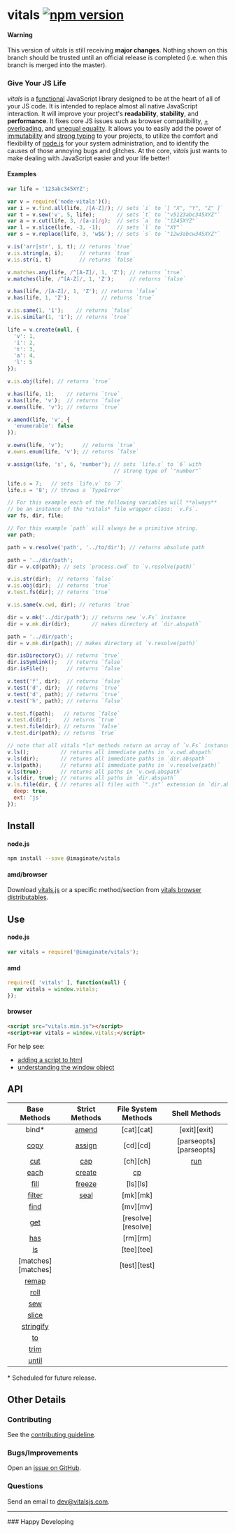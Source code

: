 # vitals [![npm version][badge]][npm]

#### Warning
This version of _vitals_ is still receiving **major changes**. Nothing shown
on this branch should be trusted until an official release is completed (i.e.
when this branch is merged into the master).

### Give Your JS Life
_vitals_ is a [functional][functional] JavaScript library designed to be at
the heart of all of your JS code. It is intended to replace almost all native
JavaScript interaction. It will improve your project's **readability**,
**stability**, and **performance**. It fixes core JS issues such as browser
compatibility, [+ overloading][overplus], and [unequal equality][unequality].
It allows you to easily add the power of [immutability][immutability] and
[strong typing][strongtype] to your projects, to utilize the comfort and
flexibility of [node.js][nodejs] for your system administration, and to
identify the causes of those annoying bugs and glitches. At the core, _vitals_
just wants to make dealing with JavaScript easier and your life better!

#### Examples

```javascript
var life = '123abc345XYZ';

var v = require('node-vitals')();
var i = v.find.all(life, /[A-Z]/); // sets `i` to `[ "X", "Y", "Z" ]`
var t = v.sew('v', 5, life);       // sets `t` to `"v5123abc345XYZ"`
var a = v.cut(life, 3, /[a-z]/g);  // sets `a` to `"1245XYZ"`
var l = v.slice(life, -3, -1);     // sets `l` to `"XY"`
var s = v.replace(life, 3, 'w$&'); // sets `s` to `"12w3abcw345XYZ"`

v.is('arr|str', i, t); // returns `true`
v.is.string(a, i);     // returns `true`
v.is.str(i, t)         // returns `false`

v.matches.any(life, /^[A-Z]/, 1, 'Z'); // returns `true`
v.matches(life, /^[A-Z]/, 1, 'Z');     // returns `false`

v.has(life, /[A-Z]/, 1, 'Z'); // returns `false`
v.has(life, 1, 'Z');          // returns `true`

v.is.same(1, '1');    // returns `false`
v.is.similar(1, '1'); // returns `true`

life = v.create(null, {
  'v': 1,
  'i': 2,
  't': 3,
  'a': 4,
  'l': 5
});

v.is.obj(life); // returns `true`

v.has(life, 1);    // returns `true`
v.has(life, 'v');  // returns `false`
v.owns(life, 'v'); // returns `true`

v.amend(life, 'v', {
  'enumerable': false
});

v.owns(life, 'v');      // returns `true`
v.owns.enum(life, 'v'); // returns `false`

v.assign(life, 's', 6, 'number'); // sets `life.s` to `6` with
                                  // strong type of `"number"`

life.s = 7;   // sets `life.v` to `7`
life.s = '8'; // throws a `TypeError`

// For this example each of the following variables will **always**
// be an instance of the *vitals* file wrapper class: `v.Fs`.
var fs, dir, file;

// For this example `path` will always be a primitive string.
var path;

path = v.resolve('path', '../to/dir'); // returns absolute path

path = '../dir/path';
dir = v.cd(path); // sets `process.cwd` to `v.resolve(path)`

v.is.str(dir);  // returns `false`
v.is.obj(dir);  // returns `true`
v.test.fs(dir); // returns `true`

v.is.same(v.cwd, dir); // returns `true`

dir = v.mk('../dir/path'); // returns new `v.Fs` instance
dir = v.mk.dir(dir);       // makes directory at `dir.abspath`

path = '../dir/path';
dir = v.mk.dir(path); // makes directory at `v.resolve(path)`

dir.isDirectory(); // returns `true`
dir.isSymlink();   // returns `false`
dir.isFile();      // returns `false`

v.test('f', dir);  // returns `false`
v.test('d', dir);  // returns `true`
v.test('d', path); // returns `true`
v.test('h', path); // returns `false`

v.test.f(path);   // returns `false`
v.test.d(dir);    // returns `true`
v.test.file(dir); // returns `false`
v.test.dir(path); // returns `true`

// note that all vitals *ls* methods return an array of `v.Fs` instances
v.ls();          // returns all immediate paths in `v.cwd.abspath`
v.ls(dir);       // returns all immediate paths in `dir.abspath`
v.ls(path);      // returns all immediate paths in `v.resolve(path)`
v.ls(true);      // returns all paths in `v.cwd.abspath`
v.ls(dir, true); // returns all paths in `dir.abspath`
v.ls.file(dir, { // returns all files with `".js"` extension in `dir.abspath`
  deep: true,
  ext: 'js'
});
```


## Install

#### node.js

```bash
npm install --save @imaginate/vitals
```

#### amd/browser
Download [vitals.js][browsermain] or a specific method/section from
[vitals browser distributables][browser].


## Use

#### node.js

```javascript
var vitals = require('@imaginate/vitals');
```

#### amd

```javascript
require([ 'vitals' ], function(null) {
  var vitals = window.vitals;
});
```

#### browser

```html
<script src="vitals.min.js"></script>
<script>var vitals = window.vitals;</script>
```

For help see:
- [adding a script to html][addscript]
- [understanding the window object][window]


## API

| Base Methods           | Strict Methods   | File System Methods | Shell Methods          |
| :--------------------: | :--------------: | :-----------------: | :--------------------: |
| bind\*                 | [amend][amend]   | [cat][cat]          | [exit][exit]           |
| [copy][copy]           | [assign][assign] | [cd][cd]            | [parseopts][parseopts] |
| [cut][cut]             | [cap][cap]       | [ch][ch]            | [run][run]             |
| [each][each]           | [create][create] | [cp][cp]            |                        |
| [fill][fill]           | [freeze][freeze] | [ls][ls]            |                        |
| [filter][filter]       | [seal][seal]     | [mk][mk]            |                        |
| [find][find]           |                  | [mv][mv]            |                        |
| [get][get]             |                  | [resolve][resolve]  |                        |
| [has][has]             |                  | [rm][rm]            |                        |
| [is][is]               |                  | [tee][tee]          |                        |
| [matches][matches]     |                  | [test][test]        |                        |
| [remap][remap]         |                  |                     |                        |
| [roll][roll]           |                  |                     |                        |
| [sew][sew]             |                  |                     |                        |
| [slice][slice]         |                  |                     |                        |
| [stringify][stringify] |                  |                     |                        |
| [to][to]               |                  |                     |                        |
| [trim][trim]           |                  |                     |                        |
| [until][until]         |                  |                     |                        |
\* Scheduled for future release.


## Other Details

### Contributing
See the [contributing guideline][contribute].

### Bugs/Improvements
Open an [issue on GitHub][issue].

### Questions
Send an email to <dev@vitalsjs.com>.


<hr>
### Happy Developing

[vitals]: https://github.com/imaginate/vitals/wiki
[github]: https://github.com/imaginate/vitals
[npm]: https://www.npmjs.com/package/node-vitals
[travis]: https://travis-ci.org/imaginate/vitals
[badge]: https://img.shields.io/badge/npm-5.0.0--alpha-red.svg?style=flat
[status]: https://travis-ci.org/imaginate/vitals.svg?branch=master
[issue]: https://github.com/imaginate/vitals/issues
[browser]: https://github.com/imaginate/vitals/tree/master/dist/browser
[browsermain]: https://github.com/imaginate/vitals/blob/master/dist/browser/vitals.js
[license]: https://github.com/imaginate/vitals/blob/master/LICENSE.md
[contribute]: https://github.com/imaginate/vitals/blob/master/CONTRIBUTING.md

[base]: https://github.com/imaginate/vitals/wiki#user-content-api
[strict]: https://github.com/imaginate/vitals/wiki#user-content-api
[fs]: https://github.com/imaginate/vitals/wiki#user-content-api
[shell]: https://github.com/imaginate/vitals/wiki#user-content-api

[amend]: https://github.com/imaginate/vitals/wiki/vitals.amend
[assign]: https://github.com/imaginate/vitals/wiki/vitals.assign
[cap]: https://github.com/imaginate/vitals/wiki/vitals.cap
[copy]: https://github.com/imaginate/vitals/wiki/vitals.copy
[cp]: https://github.com/imaginate/vitals/wiki/vitals.cp
[create]: https://github.com/imaginate/vitals/wiki/vitals.create
[cut]: https://github.com/imaginate/vitals/wiki/vitals.cut
[each]: https://github.com/imaginate/vitals/wiki/vitals.each
[fill]: https://github.com/imaginate/vitals/wiki/vitals.fill
[filter]: https://github.com/imaginate/vitals/wiki/vitals.filter
[find]: https://github.com/imaginate/vitals/wiki/vitals.find
[freeze]: https://github.com/imaginate/vitals/wiki/vitals.freeze
[fuse]: https://github.com/imaginate/vitals/wiki/vitals.fuse
[get]: https://github.com/imaginate/vitals/wiki/vitals.get
[has]: https://github.com/imaginate/vitals/wiki/vitals.has
[is]: https://github.com/imaginate/vitals/wiki/vitals.is
[is-types]: https://github.com/imaginate/vitals/wiki/vitals.is-types
[remap]: https://github.com/imaginate/vitals/wiki/vitals.remap
[roll]: https://github.com/imaginate/vitals/wiki/vitals.roll
[run]: https://github.com/imaginate/vitals/wiki/vitals.run
[same]: https://github.com/imaginate/vitals/wiki/vitals.same
[seal]: https://github.com/imaginate/vitals/wiki/vitals.seal
[sew]: https://github.com/imaginate/vitals/wiki/vitals.sew
[slice]: https://github.com/imaginate/vitals/wiki/vitals.slice
[stringify]: https://github.com/imaginate/vitals/wiki/vitals.stringify
[to]: https://github.com/imaginate/vitals/wiki/vitals.to
[trim]: https://github.com/imaginate/vitals/wiki/vitals.trim
[until]: https://github.com/imaginate/vitals/wiki/vitals.until

[addscript]: http://javascript.info/tutorial/adding-script-html#external-scripts
[cli]: https://en.wikipedia.org/wiki/Command-line_interface#Command-line_interpreter
[filesystem]: https://en.wikipedia.org/wiki/File_system
[functional]: https://medium.com/javascript-scene/the-two-pillars-of-javascript-pt-2-functional-programming-a63aa53a41a4
[immutability]: https://en.wikipedia.org/wiki/Immutable_object
[nodejs]: https://nodejs.org
[overplus]: http://www.crockford.com/javascript/javascript.html
[strongtype]: https://en.wikipedia.org/wiki/Strong_and_weak_typing
[unequality]: http://whydoesitsuck.com/why-does-javascript-suck/
[window]: https://developer.mozilla.org/en-US/docs/Web/API/Window

